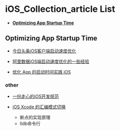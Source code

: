 # iOS_Collection_article List 

*   **[Optimizing App Startup Time](#OptimizingStartupTime)** 
	
## <a name="OptimizingStartupTime"></a> Optimizing App Startup Time

- [今日头条iOS客户端启动速度优化](https://techblog.toutiao.com/2017/01/17/iosspeed/)

- [阿里数据iOS端启动速度优化的一些经验
](https://www.jianshu.com/p/f29b59f4c2b9)

- [优化 App 的启动时间实践 iOS](https://www.jianshu.com/p/0858878e331f)

### other 

- [一份走心的iOS开发规范](https://www.jianshu.com/p/c818c00e0690)


- [iOS Xcode 的汇编模式切换
](https://www.jianshu.com/p/bdd0578f356d)

	- 断点的实现原理
	- lldb命令行 
